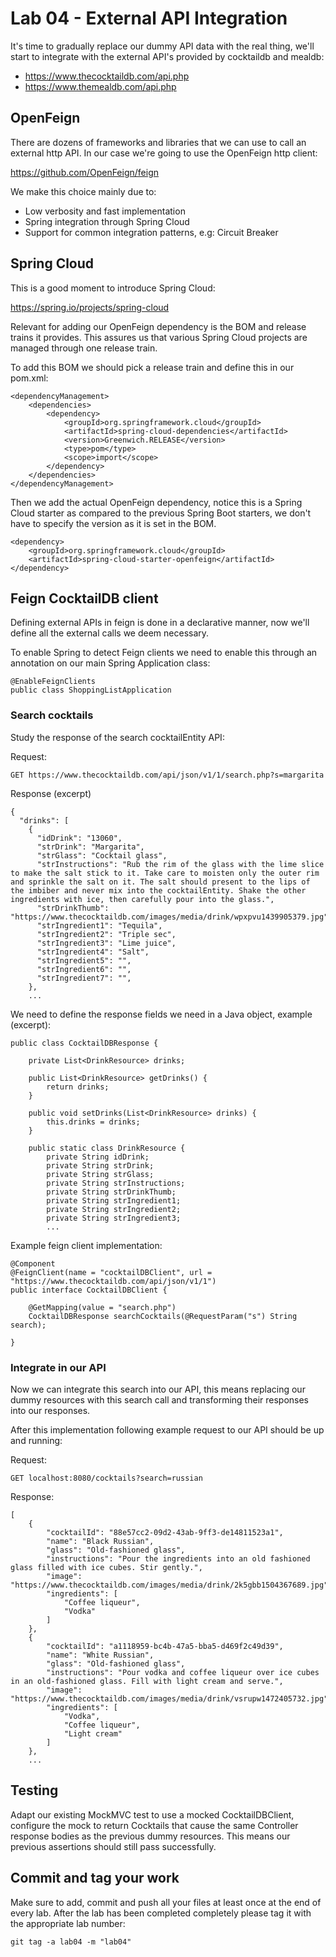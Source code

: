 # Lab 04 - External API Integration

It's time to gradually replace our dummy API data with the real thing, we'll start to integrate with the external API's provided by cocktaildb and mealdb:

* https://www.thecocktaildb.com/api.php
* https://www.themealdb.com/api.php

## OpenFeign

There are dozens of frameworks and libraries that we can use to call an external http API. In our case we're going to use the OpenFeign http client:
 
 https://github.com/OpenFeign/feign
 
We make this choice mainly due to:

* Low verbosity and fast implementation
* Spring integration through Spring Cloud
* Support for common integration patterns, e.g: Circuit Breaker

## Spring Cloud

This is a good moment to introduce Spring Cloud:

https://spring.io/projects/spring-cloud

Relevant for adding our OpenFeign dependency is the BOM and release trains it provides. This assures us that various Spring Cloud projects are managed through one release train.

To add this BOM we should pick a release train and define this in our pom.xml:

```
<dependencyManagement>
    <dependencies>
        <dependency>
            <groupId>org.springframework.cloud</groupId>
            <artifactId>spring-cloud-dependencies</artifactId>
            <version>Greenwich.RELEASE</version>
            <type>pom</type>
            <scope>import</scope>
        </dependency>
    </dependencies>
</dependencyManagement>
```

Then we add the actual OpenFeign dependency, notice this is a Spring Cloud starter as compared to the previous Spring Boot starters, we don't have to specify the version as it is set in the BOM.

```
<dependency>
    <groupId>org.springframework.cloud</groupId>
    <artifactId>spring-cloud-starter-openfeign</artifactId>
</dependency>
```

## Feign CocktailDB client

Defining external APIs in feign is done in a declarative manner, now we'll define all the external calls we deem necessary.

To enable Spring to detect Feign clients we need to enable this through an annotation on our main Spring Application class:

```
@EnableFeignClients
public class ShoppingListApplication
```

### Search cocktails

Study the response of the search cocktailEntity API:

Request:
```
GET https://www.thecocktaildb.com/api/json/v1/1/search.php?s=margarita
```

Response (excerpt)
```
{
  "drinks": [
    {
      "idDrink": "13060",
      "strDrink": "Margarita",
      "strGlass": "Cocktail glass",
      "strInstructions": "Rub the rim of the glass with the lime slice to make the salt stick to it. Take care to moisten only the outer rim and sprinkle the salt on it. The salt should present to the lips of the imbiber and never mix into the cocktailEntity. Shake the other ingredients with ice, then carefully pour into the glass.",
      "strDrinkThumb": "https://www.thecocktaildb.com/images/media/drink/wpxpvu1439905379.jpg",
      "strIngredient1": "Tequila",
      "strIngredient2": "Triple sec",
      "strIngredient3": "Lime juice",
      "strIngredient4": "Salt",
      "strIngredient5": "",
      "strIngredient6": "",
      "strIngredient7": "",
    },
    ...
```

We need to define the response fields we need in a Java object, example (excerpt):

```
public class CocktailDBResponse {

    private List<DrinkResource> drinks;

    public List<DrinkResource> getDrinks() {
        return drinks;
    }

    public void setDrinks(List<DrinkResource> drinks) {
        this.drinks = drinks;
    }

    public static class DrinkResource {
        private String idDrink;
        private String strDrink;
        private String strGlass;
        private String strInstructions;
        private String strDrinkThumb;
        private String strIngredient1;
        private String strIngredient2;
        private String strIngredient3;
        ...
```

Example feign client implementation:

```
@Component
@FeignClient(name = "cocktailDBClient", url = "https://www.thecocktaildb.com/api/json/v1/1")
public interface CocktailDBClient {

    @GetMapping(value = "search.php")
    CocktailDBResponse searchCocktails(@RequestParam("s") String search);

}
```

### Integrate in our API

Now we can integrate this search into our API, this means replacing our dummy resources with this search call and transforming their responses into our responses.

After this implementation following example request to our API should be up and running:

Request:
```
GET localhost:8080/cocktails?search=russian
```

Response:
```
[
    {
        "cocktailId": "88e57cc2-09d2-43ab-9ff3-de14811523a1",
        "name": "Black Russian",
        "glass": "Old-fashioned glass",
        "instructions": "Pour the ingredients into an old fashioned glass filled with ice cubes. Stir gently.",
        "image": "https://www.thecocktaildb.com/images/media/drink/2k5gbb1504367689.jpg",
        "ingredients": [
            "Coffee liqueur",
            "Vodka"
        ]
    },
    {
        "cocktailId": "a1118959-bc4b-47a5-bba5-d469f2c49d39",
        "name": "White Russian",
        "glass": "Old-fashioned glass",
        "instructions": "Pour vodka and coffee liqueur over ice cubes in an old-fashioned glass. Fill with light cream and serve.",
        "image": "https://www.thecocktaildb.com/images/media/drink/vsrupw1472405732.jpg",
        "ingredients": [
            "Vodka",
            "Coffee liqueur",
            "Light cream"
        ]
    },
    ...
```

## Testing

Adapt our existing MockMVC test to use a mocked CocktailDBClient, configure the mock to return Cocktails that cause the same Controller response bodies as the previous dummy resources. This means our previous assertions should still pass successfully.

## Commit and tag your work

Make sure to add, commit and push all your files at least once at the end of every lab. After the lab has been completed completely please tag it with the appropriate lab number:

````
git tag -a lab04 -m "lab04"
```` 
